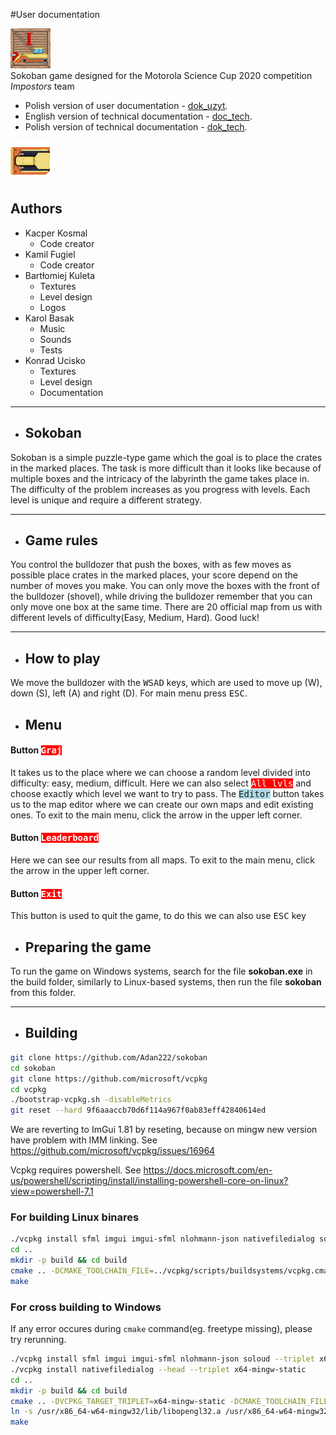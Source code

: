 
#User documentation

![icon](https://github.com/Adan222/sokoban/blob/master/res/graphics/icon2.png "Icon")<br>
Sokoban game designed for the Motorola Science Cup 2020 competition
*Impostors* team

- Polish version of user documentation - [dok_uzyt](./dok_uzyt.md).
- English version of technical documentation - [doc_tech](./doc_tech.md).
- Polish version of technical documentation - [dok_tech](./dok_tech.md).


![logo](https://github.com/Adan222/sokoban/blob/master/res/graphics/game/player.png "Logo")

## Authors
- Kacper Kosmal
    * Code creator
- Kamil Fugiel
    * Code creator
- Bartłomiej Kuleta
    * Textures
    * Level design
    * Logos
- Karol Basak
    * Music
    * Sounds
    * Tests
- Konrad Ucisko
    * Textures
    * Level design
    * Documentation
***

- ## Sokoban

Sokoban is a simple puzzle-type game which the goal is to place the crates in the marked places. The task is more difficult than it looks like because of multiple boxes and the intricacy of the labyrinth the game takes place in. The difficulty of the problem increases as you progress with levels.
Each level is unique and require a different strategy.
***

- ## Game rules
You control the bulldozer that push the boxes, with as few moves as possible place crates in the marked places, your score depend on the number of moves you make. You can only move the boxes with the front of the bulldozer (shovel), while driving the bulldozer remember that you can only move one box at the same time. There are 20 official map from us  with different levels of difficulty(Easy, Medium, Hard). Good luck!
***

- ## How to play

We move the bulldozer with the <kbd>W</kbd><kbd>S</kbd><kbd>A</kbd><kbd>D</kbd> keys, which are used to move up (W), down (S), left (A) and right (D).
For main menu press <kbd>ESC</kbd>.


- ## Menu <br>
#### Button <kbd style="background-color: red; color:white"> Graj</kbd> 
It takes us to the place where we can choose a random level divided into difficulty: easy, medium, difficult. Here we can also select <kbd style="background-color: red; color:white">All lvls</kbd> and choose exactly which level we want to try to pass. The <kbd style="background-color: lightblue;">Editor</kbd> button takes us to the map editor where we can create our own maps and edit existing ones. To exit to the main menu, click the arrow in the upper left corner.


#### Button <kbd style="background-color: red; color:white"> Leaderboard</kbd> 
Here we can see our results from all maps. To exit to the main menu, click the arrow in the upper left corner.

#### Button <kbd style="background-color: red; color:white"> Exit</kbd> 
This button is used to quit the game, to do this we can also use <kbd> ESC</kbd> key 

- ## Preparing the game

To run the game on Windows systems, search for the file **sokoban.exe** in the build folder, similarly to Linux-based systems, then run the file **sokoban** from this folder.
***



- ## Building
```sh
git clone https://github.com/Adan222/sokoban
cd sokoban
git clone https://github.com/microsoft/vcpkg
cd vcpkg
./bootstrap-vcpkg.sh -disableMetrics
git reset --hard 9f6aaaccb70d6f114a967f0ab83eff42840614ed
```

We are reverting to ImGui 1.81 by reseting, because on mingw new version have problem with IMM linking. See https://github.com/microsoft/vcpkg/issues/16964

Vcpkg requires powershell. See https://docs.microsoft.com/en-us/powershell/scripting/install/installing-powershell-core-on-linux?view=powershell-7.1



### For building Linux binares
```sh
./vcpkg install sfml imgui imgui-sfml nlohmann-json nativefiledialog soloud
cd ..
mkdir -p build && cd build
cmake .. -DCMAKE_TOOLCHAIN_FILE=../vcpkg/scripts/buildsystems/vcpkg.cmake
make

```
### For cross building to Windows 
If any error occures during `cmake` command(eg. freetype missing), please try rerunning.

```sh
./vcpkg install sfml imgui imgui-sfml nlohmann-json soloud --triplet x64-mingw-static
./vcpkg install nativefiledialog --head --triplet x64-mingw-static
cd ..
mkdir -p build && cd build
cmake .. -DVCPKG_TARGET_TRIPLET=x64-mingw-static -DCMAKE_TOOLCHAIN_FILE=../vcpkg/scripts/buildsystems/vcpkg.cmake -DVCPKG_CHAINLOAD_TOOLCHAIN_FILE=<absolute path to sokoban dir>/toolchain-mingw-x64.cmake -DVCPKG_APPLOCAL_DEPS=OFF
ln -s /usr/x86_64-w64-mingw32/lib/libopengl32.a /usr/x86_64-w64-mingw32/lib/libOpenGL32.a
make
```







